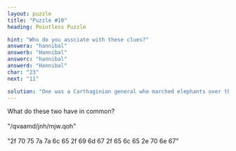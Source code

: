 ```yaml
---
layout: puzzle
title: "Puzzle #10"
heading: Pointless Puzzle

hint: "Who do you assciate with these clues?"
answera: "hannibal"
answerb: "Hannibal"
answerc: "hannibal"
answerd: "Hannibal"
char: "23"
next: "11"

solution: "One was a Carthaginian general who marched elephants over the alps and into Italy to fight romans and was considered one of the best military commanders of all time. While the other is a fictional psychiatrist with an unfortunate craving for human flesh. "
---
```

What do these two have in common?
<br>
<br>
"/qvaamd/jnh/mjw.qoh"
<br>
<br>
"2f 70 75 7a 7a 6c 65 2f 69 6d 67 2f 65 6c 65 2e 70 6e 67"
